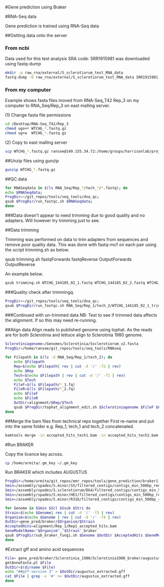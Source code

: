 #Gene prediction using Braker

#RNA-Seq data

Gene prediction is trained using RNA-Seq data 

##Getting data onto the server
### From ncbi
Data used for this test analysis SRA code: SRR1915981 was downloaded using fastq-dump

```bash
mkdir -p raw_rna/external/S_sclerotiorum_test_RNA_data
fastq-dump -O raw_rna/external/S_sclerotiorum_test_RNA_data SRR1915981
```

### From my computer
Example shows fasta files moved from RNA-Seq_T42 Rep_3 on my computer to RNA_Seq/Rep_3 on east malling server.

(1) Change fasta file permissions
```bash
cd /Desktop/RNA-Seq_T42/Rep_3
chmod ugo+r WTCHG_*.fastq.gz
chmod ug+w  WTCHG_*.fastq.gz
```

(2) Copy to east malling server
```bash
scp WTCHG_*.fastq.gz ransoe@149.155.34.72:/home/groups/harrisonlab/project_files/Sclerotinia_spp/RNA_Seq/Rep_3
```

##Unzip files using gunzip
```bash
gunzip WTCHG_*.fastq.gz
```

##QC data
```bash
for RNASeqdata in $(ls RNA_Seq/Rep_*/tech_*/*.fastq); do
echo $RNASeqdata;
ProgDir=~/git_repos/tools/seq_tools/dna_qc;
qsub $ProgDir/run_fastqc.sh $RNASeqdata;
done

```
###Data doesn't appear to need trimming due to good quality and no adapters. Will however try trimming just to see.

##Data trimming

Trimming was performed on data to trim adapters from sequences and remove poor quality data.
This was done with fastq-mcf on each pair using the script trimming.sh as below.

qsub trimming.sh fastqForwards fastqReverse OutputForwards OutputReverse

An example below.

```bash
qsub trimming.sh WTCHG_144185_02_1.fastq WTCHG_144185_02_2.fastq WTCHG_144185_02_1_trim.fq WTCHG_144185_02_2_trim.fq
```

###Quality check after trimmingq. 
```bash
ProgDir=~/git_repos/tools/seq_tools/dna_qc;
qsub $ProgDir/run_fastqc.sh RNA_Seq/Rep_1/tech_2/WTCHG_144185_02_1_trim.fq;
```

###Continued with un-trimmed data
NB: Test to see if trimmed data affects the alignment. If so this may need re-running.


##Align data
Align reads to published genome using tophat. As the reads are for both Sclerotinia and lettuce align to Sclerotinia 1980 genome.

```bash
Sclerotiniagenome=/Genomes/Sclerotinia/Ssclerotiorum_v2.fasta
ProgDir=/home/ransoe/git_repos/tools/seq_tools/RNAseq
	
for Filepath in $(ls -d RNA_Seq/Rep_1/tech_2); do
	echo $Filepath
	Rep=$(echo $Filepath| rev | cut -d '/' -f2 | rev)
	echo $Rep
	Tech=$(echo $Filepath | rev | cut -d '/' -f1 | rev)
	echo $Tech
	FileF=$(ls $Filepath/*_1.fq)
	FileR=$(ls $Filepath/*_2.fq)
	echo $FileF
	echo $FileR
	OutDir=alignment/$Rep/$Tech
	qsub $ProgDir/tophat_alignment_edit.sh $Sclerotiniagenome $FileF $FileR $OutDir
done
```

##Merge the bam files from technical reps together
First re-name and put into the same folder
e.g. Rep_1, tech_1 and tech_2 concatenated. 
```bash
bamtools merge -in accepted_hits_tech1.bam -in accepted_hits_tech2.bam -out Rep1_accepted_hits.bam
```

#Run BRAKER

Copy the licence key across.
```bash
cp /home/armita/.gm_key ~/.gm_key
```

Run BRAKER which includes AUGUSTUS
```bash
ProgDir=/home/armita/git_repos/emr_repos/tools/gene_prediction/braker1
Smin=/assembly/spades/S.minor/S5/filtered_contigs/contigs_min_500bp_renamed.fasta 
Smin=/assembly/spades/S.sclerotiorum/DG4/filtered_contigs/contigs_min_500bp_renamed.fasta 
Smin=/assembly/spades/S.minor/HE1/filtered_contigs/contigs_min_500bp_renamed.fasta 
Smin=/assembly/spades/S.minor/R316/filtered_contigs/contigs_min_500bp_renamed.fasta 

for Genome in $Smin $Scl $Ssub $Stri do
Strain=$(echo $Genome| rev | cut -d '/' -f3 | rev)
Organism=$(echo $Genome | rev | cut -d '/' -f4 | rev)
OutDir=gene_pred/braker/$Organism/$Strain
AcceptedHits=alignment/Rep_1/Rep1_accepted_hits.bam
GeneModelName="$Organism"_"$Strain"_braker
qsub $ProgDir/sub_braker_fungi.sh $Genome $OutDir $AcceptedHits $GeneModelName
done
```

#Extract gff and amino acid sequences
```bash
File= gene_pred/braker/Sclerotinia_1980/Sclerotinia1980_braker/augustus.gff 
getAnnoFasta.pl $File
OutDir=$(dirname $File)
echo "##gff-version 3" > $OutDir/augustus_extracted.gff
cat $File | grep -v '#' >> $OutDir/augustus_extracted.gff
done
```